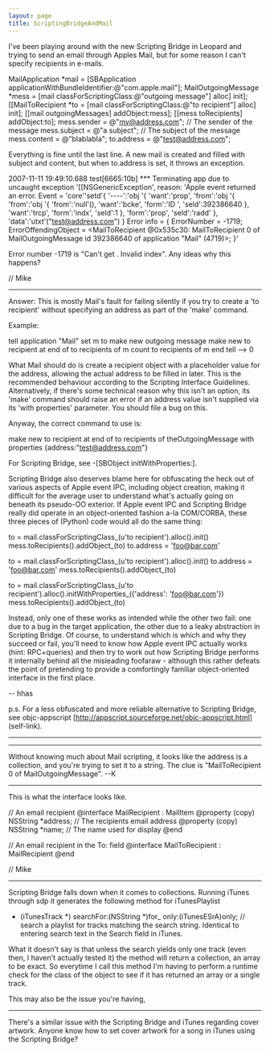```yaml
---
layout: page
title: ScriptingBridgeAndMail
---
```




I've been playing around with the new Scripting Bridge in Leopard and trying to send an email through Apples Mail, but for some reason I can't specify recipients in e-mails.

    
MailApplication *mail = [SBApplication applicationWithBundleIdentifier:@"com.apple.mail"];
MailOutgoingMessage *mess = [mail classForScriptingClass:@"outgoing message"] alloc] init];
[[MailToRecipient *to = [mail classForScriptingClass:@"to recipient"] alloc] init];
[[mail outgoingMessages] addObject:mess];
[[mess toRecipients] addObject:to];
mess.sender = @"my@address.com";  // The sender of the message
mess.subject = @"a subject";  // The subject of the message
mess.content = @"blablabla";
to.address = @"test@address.com";


Everything is fine until the last line. A new mail is created and filled with subject and content, but when to.address is set, it throws an exception.

    
2007-11-11 19:49:10.688 test[6665:10b] *** Terminating app due to uncaught exception '[[NSGenericException', reason: 'Apple event returned an error.  Event = 'core'\'setd'{ '----':'obj '{ 'want':'prop', 'from':'obj '{ 'from':'obj '{ 'from':'null'(), 'want':'bcke', 'form':'ID  ', 'seld':392386640 }, 'want':'trcp', 'form':'indx', 'seld':1 }, 'form':'prop', 'seld':'radd' }, 'data':'utxt'("test@address.com") }
Error info = {
    ErrorNumber = -1719;
    ErrorOffendingObject = <MailToRecipient @0x535c30: MailToRecipient 0 of MailOutgoingMessage id 392386640 of application "Mail" (4719)>;
}'


Error number -1719 is "Can't get <reference>. Invalid index". Any ideas why this happens?

// Mike


----

Answer: This is mostly Mail's fault for failing silently if you try to create a 'to recipient' without specifying an address as part of the 'make' command.

Example:

    
tell application "Mail"
	set m to make new outgoing message
	make new to recipient at end of to recipients of m
	count to recipients of m
end tell
--> 0


What Mail should do is create a recipient object with a placeholder value for the address, allowing the actual address to be filled in later. This is the recommended behaviour according to the Scripting Interface Guidelines. Alternatively, if there's some technical reason why this isn't an option, its 'make' command should raise an error if an address value isn't supplied via its 'with properties' parameter. You should file a bug on this.

Anyway, the correct command to use is:

    
make new to recipient at end of to recipients of theOutgoingMessage with properties {address:"test@address.com"}


For Scripting Bridge, see -[SBObject initWithProperties:].

Scripting Bridge also deserves blame here for obfuscating the heck out of various aspects of Apple event IPC, including object creation, making it difficult for the average user to understand what's actually going on beneath its pseudo-OO exterior. If Apple event IPC and Scripting Bridge really did operate in an object-oriented fashion a-la COM/CORBA, these three pieces of (Python) code would all do the same thing:

    
to = mail.classForScriptingClass_(u'to recipient').alloc().init()
mess.toRecipients().addObject_(to)
to.address = 'foo@bar.com'


    
to = mail.classForScriptingClass_(u'to recipient').alloc().init()
to.address = 'foo@bar.com'
mess.toRecipients().addObject_(to)


    
to = mail.classForScriptingClass_(u'to recipient').alloc().initWithProperties_({'address': 'foo@bar.com'})
mess.toRecipients().addObject_(to)


Instead, only one of these works as intended while the other two fail: one due to a bug in the target application, the other due to a leaky abstraction in Scripting Bridge. Of course, to understand which is which and why they succeed or fail, you'll need to know how Apple event IPC actually works (hint: RPC+queries) and then try to work out how Scripting Bridge performs it internally behind all the misleading foofaraw - although this rather defeats the point of pretending to provide a comfortingly familiar object-oriented interface in the first place.

-- hhas

p.s. For a less obfuscated and more reliable alternative to Scripting Bridge, see objc-appscript [http://appscript.sourceforge.net/objc-appscript.html] (self-link).

----


----

Without knowing much about Mail scripting, it looks like the address is a collection, and you're trying to set it to a string.  The clue is "MailToRecipient 0 of MailOutgoingMessage".  --K

----

This is what the interface looks like.
    
// An email recipient
@interface MailRecipient : MailItem
@property (copy) NSString *address;  // The recipients email address
@property (copy) NSString *name;  // The name used for display
@end

// An email recipient in the To: field
@interface MailToRecipient : MailRecipient
@end


// Mike

----

 Scripting Bridge falls down when it comes to collections. Running iTunes through sdp it generates the following method for iTunesPlaylist

    
- (iTunesTrack *) searchFor:(NSString *)for_ only:(iTunesESrA)only;  // search a playlist for tracks matching the search string. Identical to entering search text in the Search field in iTunes.


What it doesn't say is that unless the search yields only one track (even then, I haven't actually tested it) the method will return a collection, an array to be exact. So everytime I call this method I'm having to perform a runtime check for the class of the object to see if it has returned an array or a single track.

This may also be the issue you're having,

----
There's a similar issue with the Scripting Bridge and iTunes regarding cover artwork. Anyone know how to set cover artwork for a song in iTunes using the Scripting Bridge?


